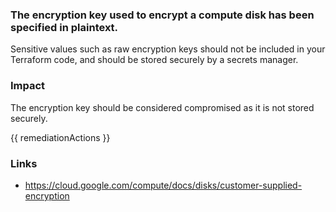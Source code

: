 
### The encryption key used to encrypt a compute disk has been specified in plaintext.

Sensitive values such as raw encryption keys should not be included in your Terraform code, and should be stored securely by a secrets manager.

### Impact
The encryption key should be considered compromised as it is not stored securely.

<!-- DO NOT CHANGE -->
{{ remediationActions }}

### Links
- https://cloud.google.com/compute/docs/disks/customer-supplied-encryption
        
